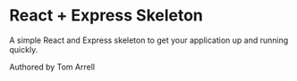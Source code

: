 # React + Express Skeleton
A simple React and Express skeleton to get your application up and running quickly.

Authored by Tom Arrell
